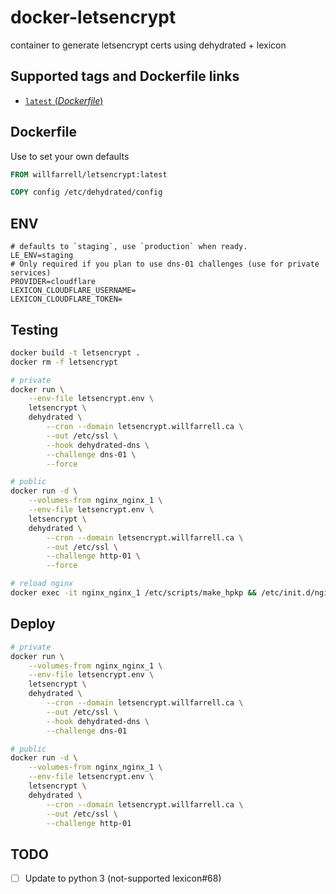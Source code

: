 # docker-letsencrypt

container to generate letsencrypt certs using dehydrated + lexicon

## Supported tags and Dockerfile links
- [`latest` (*Dockerfile*)](https://github.com/willfarrell/docker-letsencrypt/blob/master/Dockerfile)


## Dockerfile
Use to set your own defaults
```Dockerfile
FROM willfarrell/letsencrypt:latest

COPY config /etc/dehydrated/config
```

## ENV
```
# defaults to `staging`, use `production` when ready.
LE_ENV=staging
# Only required if you plan to use dns-01 challenges (use for private services)
PROVIDER=cloudflare
LEXICON_CLOUDFLARE_USERNAME=
LEXICON_CLOUDFLARE_TOKEN=
```

## Testing
```bash
docker build -t letsencrypt .
docker rm -f letsencrypt

# private
docker run \
    --env-file letsencrypt.env \
    letsencrypt \
    dehydrated \
        --cron --domain letsencrypt.willfarrell.ca \
        --out /etc/ssl \
        --hook dehydrated-dns \
        --challenge dns-01 \
        --force

# public
docker run -d \
    --volumes-from nginx_nginx_1 \
    --env-file letsencrypt.env \
    letsencrypt \
    dehydrated \
        --cron --domain letsencrypt.willfarrell.ca \
        --out /etc/ssl \
        --challenge http-01 \
        --force

# reload nginx
docker exec -it nginx_nginx_1 /etc/scripts/make_hpkp && /etc/init.d/nginx reload                                                                          
```

## Deploy
```bash
# private
docker run \
    --volumes-from nginx_nginx_1 \
    --env-file letsencrypt.env \
    letsencrypt \
    dehydrated \
        --cron --domain letsencrypt.willfarrell.ca \
        --out /etc/ssl \
        --hook dehydrated-dns \
        --challenge dns-01

# public
docker run -d \
    --volumes-from nginx_nginx_1 \
    --env-file letsencrypt.env \
    letsencrypt \
    dehydrated \
        --cron --domain letsencrypt.willfarrell.ca \
        --out /etc/ssl \
        --challenge http-01
```

## TODO
- [ ] Update to python 3 (not-supported lexicon#68)